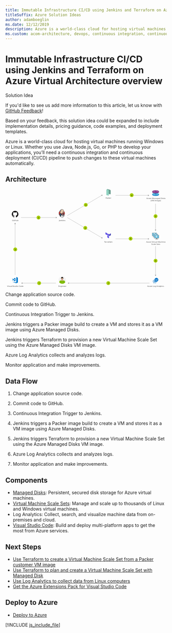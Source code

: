```yaml
---
title: Immutable Infrastructure CI/CD using Jenkins and Terraform on Azure Virtual Architecture overview
titleSuffix: Azure Solution Ideas
author: adamboeglin
ms.date: 12/12/2019
description: Azure is a world-class cloud for hosting virtual machines running Windows or Linux. Whether you use Java, Node.js, Go, or PHP to develop your applications, you’ll need a continuous integration and continuous deployment (CI/CD) pipeline to push changes to these virtual machines automatically.
ms.custom: acom-architecture, devops, continuous integration, continuous delivery, CI/CD, continuous deployment, interactive-diagram, is-deployable
---
```

# Immutable Infrastructure CI/CD using Jenkins and Terraform on Azure Virtual Architecture overview

<div class="alert">
    <p class="alert-title">
        <span class="icon is-left" aria-hidden="true">
            <span class="icon docon docon-lightbulb" role="presentation"></span>
        </span>Solution Idea</p>
    <p>If you'd like to see us add more information to this article, let us know with <a href="#feedback">GitHub Feedback</a>!</p>
    <p>Based on your feedback, this solution idea could be expanded to include implementation details, pricing guidance, code examples, and deployment templates.</p>
</div>

Azure is a world-class cloud for hosting virtual machines running Windows or Linux. Whether you use Java, Node.js, Go, or PHP to develop your applications, you’ll need a continuous integration and continuous deployment (CI/CD) pipeline to push changes to these virtual machines automatically.

## Architecture

<svg class="architecture-diagram" aria-labelledby="immutable-infrastructure-cicd-using-jenkins-and-terraform-on-azure-virtual-architecture-overview" height="718.149" viewbox="0 0 1180 718.149" width="1180" xmlns="http://www.w3.org/2000/svg">
    <path fill="#5c4ee5" d="M744.517 336.76l-12.027-6.842v-13.686l12.027 6.843v13.685zM758.061 344.357l-12.027-6.843v-13.686l12.027 6.843v13.686zM758.061 360.042l-12.027-6.842v-13.686l12.027 6.843v13.685z"/>
    <path fill="#4040b2" d="M771.478 323.828l-12.027 6.843v13.686l12.027-6.843v-13.686z"/>
    <path d="M765.213 38.123l-20.55-5.257V0l20.374 5.212a7.339 7.339 0 015.52 7.11v21.651a4.283 4.283 0 01-5.344 4.15z" fill="#6c9e91"/>
    <path fill="#8ed1bf" d="M756.462 48.493l-17.56-4.661V3.17l17.56 4.661v40.662z"/>
    <path d="M1095.669 344.207h-9.435c1.134 4-.389 4.577-7.061 4.577v2.1h22.687v-2.1c-6.672 0-7.326-.572-6.191-4.577" fill="#7a7a7a"/>
    <path d="M1105.769 318.853h-30.716a1.962 1.962 0 00-1.886 1.976v21.42a1.952 1.952 0 001.886 1.959h30.716a2.144 2.144 0 002.1-1.959v-21.42a2.152 2.152 0 00-2.1-1.976" fill="#a0a1a2"/>
    <path d="M1105.791 318.855h-30.739a1.962 1.962 0 00-1.886 1.976v21.419a1.952 1.952 0 001.886 1.96h.731z" fill="#fff" opacity=".2" style="isolation:isolate"/>
    <path fill="#56b5db" d="M1105.157 321.524v20.014h-29.36v-20.014h29.36z"/>
    <path fill="#59b4d9" d="M1075.797 341.538h.04v-20.014l26.843-.04h.001l-26.884.04v20.014z"/>
    <path fill="#a0a1a2" d="M1079.173 348.783h22.687v2.096h-22.687z"/>
    <g fill="#fff">
        <path d="M1090 330.752a.193.193 0 01-.093-.026l-6.118-3.532a.188.188 0 01-.092-.161.185.185 0 01.092-.16l6.081-3.509a.186.186 0 01.183 0l6.12 3.533a.186.186 0 010 .32l-6.079 3.508a.187.187 0 01-.094.026"/>
        <path d="M1089.122 339.336a.175.175 0 01-.093-.025l-6.1-3.52a.181.181 0 01-.095-.161v-7.064a.188.188 0 01.281-.161l6.1 3.519a.194.194 0 01.09.162v7.064a.189.189 0 01-.09.161.2.2 0 01-.092.025" opacity=".7" style="isolation:isolate"/>
        <path d="M1090.849 339.336a.2.2 0 01-.1-.025.188.188 0 01-.09-.161v-7.02a.192.192 0 01.09-.161l6.1-3.519a.181.181 0 01.183 0 .183.183 0 01.094.16v7.019a.182.182 0 01-.094.161l-6.1 3.52a.164.164 0 01-.09.025" opacity=".4" style="isolation:isolate"/>
    </g>
    <path d="M1103.976 352.513h-9.435c1.134 4-.389 4.577-7.061 4.577v2.1h22.687v-2.1c-6.672 0-7.326-.572-6.191-4.577" fill="#7a7a7a"/>
    <path d="M1114.076 327.16h-30.716a1.962 1.962 0 00-1.886 1.976v21.42a1.952 1.952 0 001.886 1.959h30.716a2.144 2.144 0 002.1-1.959v-21.42a2.152 2.152 0 00-2.1-1.976" fill="#a0a1a2"/>
    <path d="M1114.1 327.162h-30.739a1.962 1.962 0 00-1.886 1.976v21.419a1.952 1.952 0 001.886 1.96h.731z" fill="#fff" opacity=".2" style="isolation:isolate"/>
    <path fill="#56b5db" d="M1113.464 329.83v20.015h-29.36V329.83h29.36z"/>
    <path fill="#59b4d9" d="M1084.104 349.845h.04v-20.014l26.842-.04h.002l-26.884.04v20.014z"/>
    <path fill="#a0a1a2" d="M1087.48 357.089h22.687v2.096h-22.687z"/>
    <g fill="#fff">
        <path d="M1098.308 339.059a.193.193 0 01-.093-.026l-6.115-3.533a.188.188 0 01-.092-.161.185.185 0 01.092-.16l6.081-3.509a.186.186 0 01.183 0l6.12 3.533a.186.186 0 010 .32l-6.079 3.508a.187.187 0 01-.094.026"/>
        <path d="M1097.429 347.643a.175.175 0 01-.093-.025l-6.1-3.52a.181.181 0 01-.095-.161v-7.064a.188.188 0 01.281-.161l6.1 3.519a.194.194 0 01.09.162v7.064a.189.189 0 01-.09.161.2.2 0 01-.092.025" opacity=".7" style="isolation:isolate"/>
        <path d="M1099.156 347.643a.2.2 0 01-.1-.025.188.188 0 01-.09-.161v-7.02a.192.192 0 01.09-.161l6.1-3.519a.181.181 0 01.183 0 .183.183 0 01.094.16v7.019a.182.182 0 01-.094.161l-6.1 3.52a.164.164 0 01-.09.025" opacity=".4" style="isolation:isolate"/>
    </g>
    <path d="M1112.283 360.82h-9.435c1.134 4-.389 4.577-7.061 4.577v2.1h22.687v-2.1c-6.672 0-7.326-.572-6.191-4.577" fill="#7a7a7a"/>
    <path d="M1122.383 335.467h-30.716a1.962 1.962 0 00-1.886 1.976v21.42a1.952 1.952 0 001.886 1.959h30.716a2.144 2.144 0 002.1-1.959v-21.42a2.152 2.152 0 00-2.1-1.976" fill="#a0a1a2"/>
    <path d="M1122.4 335.469h-30.739a1.962 1.962 0 00-1.886 1.976v21.419a1.952 1.952 0 001.886 1.96h.731z" fill="#fff" opacity=".2" style="isolation:isolate"/>
    <path fill="#56b5db" d="M1121.771 338.137v20.015h-29.361v-20.015h29.361z"/>
    <path fill="#59b4d9" d="M1092.41 358.152h.041v-20.014l26.842-.04h.002l-26.885.04v20.014z"/>
    <path fill="#a0a1a2" d="M1095.786 365.396h22.687v2.096h-22.687z"/>
    <g fill="#fff">
        <path d="M1106.615 347.366a.193.193 0 01-.093-.026l-6.118-3.532a.188.188 0 01-.092-.161.185.185 0 01.092-.16l6.081-3.509a.186.186 0 01.183 0l6.12 3.533a.186.186 0 010 .32l-6.079 3.508a.187.187 0 01-.094.026"/>
        <path d="M1105.736 355.95a.175.175 0 01-.093-.025l-6.1-3.52a.181.181 0 01-.095-.161v-7.064a.188.188 0 01.281-.161l6.1 3.519a.194.194 0 01.09.162v7.064a.189.189 0 01-.09.161.2.2 0 01-.092.025" opacity=".7" style="isolation:isolate"/>
        <path d="M1107.463 355.95a.2.2 0 01-.1-.025.188.188 0 01-.09-.161v-7.02a.192.192 0 01.09-.161l6.1-3.519a.181.181 0 01.183 0 .183.183 0 01.094.16v7.019a.182.182 0 01-.094.161l-6.1 3.52a.164.164 0 01-.09.025" opacity=".4" style="isolation:isolate"/>
    </g>
    <text fill="#525252" font-family="SegoeUI, Segoe UI" font-size="14" transform="translate(392.56 233.426)">
        Jenkins
    </text>
    <text fill="#525252" font-family="SegoeUI, Segoe UI" font-size="14" transform="translate(1030.716 390.635)">
        Azu<tspan letter-spacing="-.013em" x="23.283" y="0">r</tspan><tspan x="27.966" y="0">e Vi</tspan><tspan letter-spacing=".029em" x="51.208" y="0">r</tspan><tspan x="56.479" y="0">tual Machine</tspan><tspan x="37.598" y="16.8">Scale Sets</tspan>
    </text>
    <text fill="#525252" font-family="SegoeUI, Segoe UI" font-size="14" transform="translate(723.564 390.635)">
        <tspan letter-spacing="-.103em">T</tspan><tspan x="5.893" y="0">errafo</tspan><tspan letter-spacing="-.002em" x="42.656" y="0">r</tspan><tspan x="47.496" y="0">m</tspan>
    </text>
    <text fill="#525252" font-family="SegoeUI, Segoe UI" font-size="14" transform="translate(1032.046 73.193)">
        Azu<tspan letter-spacing="-.013em" x="23.283" y="0">r</tspan><tspan x="27.966" y="0">e Managed Disks</tspan><tspan x="30.765" y="16.8">(VM Image)</tspan>
    </text>
    <text fill="#525252" font-family="SegoeUI, Segoe UI" font-size="14" transform="translate(733.418 70.193)">
        <tspan letter-spacing="-.032em">P</tspan><tspan x="7.39" y="0">ac</tspan><tspan letter-spacing="-.02em" x="20.979" y="0">k</tspan><tspan x="27.658" y="0">er</tspan>
    </text>
    <text fill="#525252" font-family="SegoeUI, Segoe UI" font-size="14" transform="translate(49.186 233.426)">
        GitHub
    </text>
    <text fill="#525252" font-family="SegoeUI, Segoe UI" font-size="14" transform="translate(387.493 713.645)">
        Engineer
    </text>
    <text fill="#525252" font-family="SegoeUI, Segoe UI" font-size="14" transform="translate(1038.441 713.645)">
        Azu<tspan letter-spacing="-.013em" x="23.283" y="0">r</tspan><tspan x="27.966" y="0">e Log Anal</tspan><tspan letter-spacing=".003em" x="93.461" y="0">y</tspan><tspan x="100.276" y="0">tics</tspan>
    </text>
    <path fill="none" stroke="#969696" stroke-miterlimit="10" stroke-width="1.5" d="M71.103 254.119v373.516"/>
    <path fill="#969696" d="M65.867 255.651l5.236-9.067 5.235 9.067H65.867z"/>
    <path fill="none" stroke="#969696" stroke-miterlimit="10" stroke-width="1.5" d="M1098.851 628.135V417.829"/>
    <path fill="#969696" d="M1104.086 626.603l-5.235 9.067-5.236-9.067h10.471z"/>
    <g>
        <path fill="none" stroke="#969696" stroke-miterlimit="10" stroke-width="1.5" d="M1098.851 298.464V107.158"/>
        <path fill="#969696" d="M1104.086 296.932l-5.235 9.067-5.236-9.067h10.471z"/>
    </g>
    <g>
        <path fill="none" stroke="#969696" stroke-miterlimit="10" stroke-width="1.5" d="M123.754 687.123h246.48"/>
        <path fill="#969696" d="M125.286 692.359l-9.067-5.236 9.067-5.235v10.471z"/>
    </g>
    <g>
        <path fill="none" stroke="#969696" stroke-miterlimit="10" stroke-width="1.5" d="M370.734 208.311h-256.48"/>
        <path fill="#969696" d="M369.202 203.075l9.067 5.236-9.067 5.236v-10.472z"/>
    </g>
    <g>
        <path fill="none" stroke="#969696" stroke-miterlimit="10" stroke-width="1.5" d="M705.311 355.85L453.099 208.311"/>
        <path fill="#969696" d="M706.632 350.557l5.183 9.097-10.47-.059 5.287-9.038z"/>
    </g>
    <g>
        <path fill="none" stroke="#969696" stroke-miterlimit="10" stroke-width="1.5" d="M705.311 46.445L453.099 193.983"/>
        <path fill="#969696" d="M701.345 42.699l10.47-.059-5.183 9.098-5.287-9.039z"/>
    </g>
    <g>
        <path fill="none" stroke="#969696" stroke-miterlimit="10" stroke-width="1.5" d="M1044.937 46.207H806.212"/>
        <path fill="#969696" d="M1043.405 40.971l9.067 5.236-9.067 5.236V40.971z"/>
    </g>
    <g>
        <path fill="none" stroke="#969696" stroke-miterlimit="10" stroke-width="1.5" d="M1044.937 364.156H806.212"/>
        <path fill="#969696" d="M1043.405 358.921l9.067 5.235-9.067 5.236v-10.471z"/>
    </g>
    <g>
        <path fill="none" stroke="#969696" stroke-miterlimit="10" stroke-width="1.5" d="M463.682 687.123h590.824"/>
        <path fill="#969696" d="M465.213 692.359l-9.066-5.236 9.066-5.235v10.471z"/>
    </g>
    <a class="architecture-tooltip-trigger" href="#">
        <circle cx="246.994" cy="687.123" fill="#a5ce00" r="14"/>
        <text font-family="SegoeUI, Segoe UI" font-size="14" transform="translate(243.411 693.176)">
            1
        </text>
    </a>
    <a class="architecture-tooltip-trigger" href="#">
        <circle cx="753.094" cy="687.123" fill="#a5ce00" r="14"/>
        <text font-family="SegoeUI, Segoe UI" font-size="14" transform="translate(749.511 693.176)">
            7
        </text>
    </a>
    <a class="architecture-tooltip-trigger" href="#">
        <circle cx="1099.018" cy="523.599" fill="#a5ce00" r="14"/>
        <text font-family="SegoeUI, Segoe UI" font-size="14" transform="translate(1095.434 529.651)">
            6
        </text>
    </a>
    <a class="architecture-tooltip-trigger" href="#">
        <circle cx="916.339" cy="362.517" fill="#a5ce00" r="14"/>
        <text font-family="SegoeUI, Segoe UI" font-size="14" transform="translate(912.755 368.569)">
            5
        </text>
    </a>
    <a class="architecture-tooltip-trigger" href="#">
        <circle cx="584.722" cy="284.111" fill="#a5ce00" r="14"/>
        <text font-family="SegoeUI, Segoe UI" font-size="14" transform="translate(581.139 290.163)">
            5
        </text>
    </a>
    <a class="architecture-tooltip-trigger" href="#">
        <circle cx="1099.018" cy="198.517" fill="#a5ce00" r="14"/>
        <text font-family="SegoeUI, Segoe UI" font-size="14" transform="translate(1095.434 204.569)">
            5
        </text>
    </a>
    <a class="architecture-tooltip-trigger" href="#">
        <circle cx="924.339" cy="44.517" fill="#a5ce00" r="14"/>
        <text font-family="SegoeUI, Segoe UI" font-size="14" transform="translate(920.755 50.569)">
            4
        </text>
    </a>
    <a class="architecture-tooltip-trigger" href="#">
        <circle cx="588.222" cy="115.619" fill="#a5ce00" r="14"/>
        <text font-family="SegoeUI, Segoe UI" font-size="14" transform="translate(584.638 121.671)">
            4
        </text>
    </a>
    <a class="architecture-tooltip-trigger" href="#">
        <circle cx="72.367" cy="440.877" fill="#a5ce00" r="14"/>
        <text font-family="SegoeUI, Segoe UI" font-size="14" transform="translate(68.784 446.93)">
            2
        </text>
    </a>
    <a class="architecture-tooltip-trigger" href="#">
        <circle cx="242.494" cy="208.311" fill="#a5ce00" r="14"/>
        <text font-family="SegoeUI, Segoe UI" font-size="14" transform="translate(238.911 214.364)">
            3
        </text>
    </a>
    <text fill="#525252" font-family="SegoeUI, Segoe UI" font-size="14" transform="translate(13.071 713.645)">
        Visual <tspan letter-spacing="-.032em" x="40.298" y="0">S</tspan><tspan x="47.284" y="0">tudio Code</tspan>
    </text>
    <g fill="#007acd">
        <path d="M79.952 642.27v39.141l-31.125-4.434 31.125 10.659 11.559-4.776v-35.617l-11.559-4.973z"/>
        <path d="M51.186 668.712l6.433-4.824 10.6 10.335L74 671.835v-20.366l-5.78-2.487-10.55 10.286-6.484-4.775-2.359.824 6.448 6.285-6.448 6.285zm17.036-12.774v11.1l-7.469-5.5z"/>
    </g>
    <g fill="#181616">
        <path d="M71.1 159.025a24.322 24.322 0 00-7.688 47.4c1.215.225 1.662-.528 1.662-1.17 0-.58-.022-2.5-.033-4.528-6.766 1.471-8.193-2.869-8.193-2.869-1.106-2.811-2.7-3.558-2.7-3.558-2.207-1.509.166-1.478.166-1.478a5.112 5.112 0 013.728 2.506c2.169 3.718 5.689 2.643 7.077 2.021a5.179 5.179 0 011.544-3.252c-5.4-.615-11.08-2.7-11.08-12.019a9.412 9.412 0 012.506-6.528 8.738 8.738 0 01.236-6.436s2.042-.653 6.689 2.493a23.061 23.061 0 0112.18 0c4.642-3.146 6.681-2.493 6.681-2.493a8.729 8.729 0 01.239 6.436 9.393 9.393 0 012.5 6.528c0 9.341-5.689 11.4-11.1 12a5.813 5.813 0 011.649 4.5c0 3.254-.028 5.873-.028 6.674 0 .647.438 1.406 1.67 1.167a24.323 24.323 0 00-7.7-47.393z" fill-rule="evenodd"/>
        <path d="M55.994 193.942c-.053.121-.244.157-.417.074s-.275-.244-.218-.365.243-.159.419-.076.277.246.216.367zm-.3-.222M56.979 195.041c-.116.107-.343.057-.5-.112a.372.372 0 01-.071-.505c.12-.107.339-.057.5.112s.19.4.069.505zm-.232-.249M57.938 196.441c-.149.1-.393.007-.544-.21s-.149-.476 0-.58.391-.01.544.2.149.479 0 .585zm0 0M59.252 197.795c-.133.147-.417.107-.625-.093a.468.468 0 01-.138-.621c.135-.147.421-.106.63.093s.275.476.133.621zm0 0M61.064 198.58c-.059.19-.332.277-.608.2s-.455-.306-.4-.5.332-.282.609-.2.455.3.4.5zm0 0M63.054 198.726c.007.2-.227.367-.516.37s-.526-.156-.529-.353.228-.367.519-.372.526.156.526.355zm0 0M64.906 198.411c.035.2-.166.4-.453.45s-.544-.069-.58-.263.17-.4.451-.453.545.068.582.267zm0 0"/>
    </g>
    <g>
        <path d="M443.177 664.911a27.034 27.034 0 11-27-26.994 27.024 27.024 0 0127 26.994z" fill="#f2f2f2"/>
        <path d="M415.955 691.989a27.7 27.7 0 01-13.916-3.957v-1.445l-.076-1.369-.152-2.739-.233-5.017-.227-4.335v-.3l3.5-.227.757-.076 10.039-.688.305-.076h.151v20.231z" fill="#7fba00"/>
        <path fill="#7fba00" d="M402.191 677.311l-1.672-8.443 14.672-2.965 1.677 8.443-14.677 2.965z"/>
        <path d="M430.706 672.825v.227l-.226 4.411-.3 6.462-.159 2.436v1.824a26.758 26.758 0 01-13.838 3.805h-.226v-20.232h.151l.226.076 10.117.688.687.076z" fill="#7fba00"/>
        <path d="M431.086 687.5c-.3-1.218-.605-2.436-.908-3.578a215.77 215.77 0 00-1.982-6.84l-.074-.076a1.091 1.091 0 00-.151-.461 59.025 59.025 0 00-.682-2.505 4.724 4.724 0 01-.151-1.445 3.713 3.713 0 012.506-2.89 4.6 4.6 0 011.746-.076 3.581 3.581 0 012.588 2.505c.228.763.531 1.6.764 2.511.074.152.074.227.151.379.605 2.133 1.369 4.562 2.052 7.15a25.983 25.983 0 01-5.859 5.326z" fill="#7fba00"/>
        <path fill="#7fba00" d="M429.793 677.311l-14.602-2.965 1.677-8.443 14.672 2.965-1.747 8.443z"/>
        <path d="M437.63 681.413a7.148 7.148 0 01-.687.764 25.983 25.983 0 01-5.857 5.326c-.226.152-.38.227-.605.379-.151-.454-.3-.991-.462-1.521-.908-3.117-1.975-6.923-2.731-9.352a.281.281 0 00-.077-.233c-.308-1.06-.536-1.975-.687-2.505l.764-.227 3.419-.991 3.27-.915.839-.227a2.982 2.982 0 00.151.688c.151.53.38 1.212.608 1.9.535 1.973 1.291 4.485 2.055 6.914z" fill="#7fba00"/>
        <path d="M426.372 673.279a4.337 4.337 0 104.183-4.411 4.333 4.333 0 00-4.183 4.411zM404.7 674.27c-.3.681-.606 1.521-.909 2.429 0 .152-.076.227-.076.309-.076.076-.076.152-.076.3-.612 1.521-1.218 3.269-1.824 5.168-.461 1.445-.991 2.89-1.445 4.411a27.02 27.02 0 01-5.629-5.4c.757-2.436 1.6-4.644 2.278-6.544a4.834 4.834 0 01.151-.53c.309-.915.612-1.672.839-2.436a3.461 3.461 0 014.487-2.2 3.7 3.7 0 012.36 2.814 4.22 4.22 0 01-.156 1.679z" fill="#7fba00"/>
        <path d="M405.46 674.5a.278.278 0 00-.076.227c-.227.53-.454 1.218-.764 2.127-.681 2.209-1.748 5.4-2.657 8.368-.309.763-.537 1.521-.763 2.284-.3-.233-.53-.385-.833-.612a27.02 27.02 0 01-5.629-5.4c-.152-.233-.3-.461-.461-.688 1.142-3.647 2.436-7.377 2.89-8.9a.278.278 0 00.076-.227l.763.3 3.344 1.142 3.345 1.142z" fill="#7fba00"/>
        <path d="M405.611 672.749a4.317 4.317 0 11-4.714-3.881 4.339 4.339 0 014.714 3.881z" fill="#7fba00"/>
        <path d="M415.575 670.843c-2.815 0-5.1-1.748-5.1-4.563v-3.647h10.192v3.647c.002 2.82-2.278 4.563-5.092 4.563z" fill="#d8b195"/>
        <path d="M415.575 643.848c-4.563 0-7.838 4.87-7.989 10.953a1.1 1.1 0 01.152-.459c.536-1.6 3.124-.91 2.511.687a10.149 10.149 0 00-.833 2.967 8.025 8.025 0 00.152 1.9 1.256 1.256 0 01.984 1.3v2.662a7.7 7.7 0 002.512 1.672 3.917 3.917 0 005.017 0 7.411 7.411 0 002.588-1.749v-3.116a1.229 1.229 0 01.99-1.218v-2.359c0-.151-.151-.454 0-.151-.687-1.369 1.067-2.588 1.975-1.672-.001-6.319-2.204-11.417-8.059-11.417z" fill="#b8977c"/>
        <path d="M423.633 654.878c0 6.386-3.421 10.722-8.058 10.722s-7.989-4.337-7.989-10.722c0-6.316 3.351-11.41 7.989-11.41 5.855.001 8.058 5.094 8.058 11.41z" fill="#d8b195"/>
        <path d="M408.35 653.432h-1.067a.85.85 0 00-.757.91v3.193c0 .536.3.916.757.916h.764zM422.8 653.432h1.062a.85.85 0 01.762.91v3.193c0 .536-.3.916-.762.916h-.762z" fill="#d8b195"/>
        <path d="M412.149 655.181a.609.609 0 100-1.218.613.613 0 100 1.218zM419.222 655.258a.6.6 0 00.613-.608.734.734 0 00-.687-.61.652.652 0 00-.608.61.581.581 0 00.682.608z"/>
        <path d="M410.861 662.331h9.428c-1.141 2.277-2.813 3.647-4.714 3.647s-3.575-1.37-4.714-3.647z" fill="#d8b195"/>
        <path d="M417.247 658.374a.59.59 0 01-.613.531c-.074 0-.151.151-.377.308a.964.964 0 01-.682.305 1.144 1.144 0 01-.687-.305c-.152-.156-.3-.308-.38-.308a.587.587 0 01-.606-.531v-.074h3.345z" fill="#b8977c"/>
        <path d="M415.575 653.66v4.64H413.9c0-.151.152-.3.227-.38a2.111 2.111 0 00.606-1.369l.075-2.588c.003-.606.616-.303.767-.303z" fill="#e6ccb9"/>
        <path d="M423.784 650.316v6.917h-.684l-.377-8.286-2.285.3a40.435 40.435 0 01-9.579 0l-2.209-.3-.454 8.209h-.688v-6.84c0-4.108 2.814-7.453 6.317-7.453h3.649c3.497 0 6.31 3.345 6.31 7.453z"/>
        <path d="M421.507 656.171a1.317 1.317 0 01-1.218.759h-1.749a1.962 1.962 0 01-1.672-1.3 5.424 5.424 0 01-.308-1.672v-.303c.074-.151.156-.228.233-.38a1.826 1.826 0 011.136-.385h1.98a2.684 2.684 0 011.446.385 1.341 1.341 0 01.377.608v.074a10.935 10.935 0 01-.074 1.6v.151a4.008 4.008 0 01-.151.463zm.3-2.208v-.074a1.04 1.04 0 00-.38-.682c-.226-.31-1.067-.385-1.521-.385h-1.98a1.643 1.643 0 00-1.213.385 1.1 1.1 0 00-.308.605v.151a4.2 4.2 0 00.385 1.749 2.056 2.056 0 001.75 1.288 6.627 6.627 0 001.749 0 1.466 1.466 0 001.218-.605 2.2 2.2 0 00.3-.839v-.077a5.01 5.01 0 00.003-1.516zM414.357 655.635a1.968 1.968 0 01-1.672 1.3h-1.672c-.688-.077-.991-.228-1.218-.608a1.308 1.308 0 01-.227-.762 10.715 10.715 0 01-.076-1.6v-.074a.565.565 0 01.152-.3.408.408 0 01.227-.305 2.662 2.662 0 011.445-.385h1.975a1.68 1.68 0 011.142.385c.076.151.152.228.227.38v.3a5.581 5.581 0 01-.303 1.669zm.454-1.823a.781.781 0 00-.3-.605 1.646 1.646 0 00-1.218-.385h-1.975c-.454 0-1.294.074-1.521.385l-.3.3a.686.686 0 00-.076.38v.074a11.246 11.246 0 000 1.6 1.778 1.778 0 00.3.839 1.454 1.454 0 001.218.605 6.64 6.64 0 001.748 0 1.974 1.974 0 001.748-1.293 4.293 4.293 0 00.378-1.749z"/>
        <path d="M421.733 652.9a2.166 2.166 0 00-1.444-.3 21.9 21.9 0 00-2.285-.074c-.682.074-1.21.074-1.444.454a1.223 1.223 0 00-.3.536v-.077h-1.3v.077a3.627 3.627 0 00-.227-.536c-.3-.38-.833-.38-1.521-.454a22.55 22.55 0 00-2.278.074 2.163 2.163 0 00-1.445.3 2.019 2.019 0 00-.461.992c0 .074.537.074.537 0a1.153 1.153 0 01.3-.608 1.993 1.993 0 011.294-.308 9.825 9.825 0 012.127 0 1.551 1.551 0 011.142.308 1.141 1.141 0 01.227.531h1.9a1.133 1.133 0 01.233-.531 1.659 1.659 0 011.136-.308 9.867 9.867 0 012.131 0 2.019 2.019 0 011.3.308.937.937 0 01.3.608c0 .074.531 0 .531 0a2.015 2.015 0 00-.453-.992z"/>
        <path d="M415.65 662.482a11.794 11.794 0 01-2.662-.38c-.227 0-.3-.233-.3-.459.076-.151.3-.3.454-.228a10.864 10.864 0 004.942 0c.233-.074.459.077.459.228a.337.337 0 01-.3.459 11.23 11.23 0 01-2.593.38z" fill="#a71e22"/>
    </g>
    <g>
        <ellipse cx="1099.433" cy="41.6" fill="#0072c6" rx="24.727" ry="8.987"/>
        <path fill="#0072c6" d="M1074.706 36.927h49.485v5.097h-49.485z"/>
        <ellipse cx="1099.433" cy="36.927" fill="#59b4d9" rx="24.727" ry="8.987"/>
        <ellipse cx="1099.433" cy="36.378" fill="#0072c6" rx="7.775" ry="2.333"/>
        <path d="M1094.382 38.15l-13.724 4.625a44.11 44.11 0 0013.991 2.97l3.792-7.035s.011.19-4.059-.56zM1101 34.092l3.426-5.975s9.093.756 12.825 2.577l-12.051 4.118a25.761 25.761 0 00-4.2-.72z" fill="#6dbadb"/>
        <g>
            <ellipse cx="1099.433" cy="22.248" fill="#68217a" rx="24.727" ry="8.987"/>
            <path fill="#68217a" d="M1074.706 17.575h49.485v5.097h-49.485z"/>
            <ellipse cx="1099.433" cy="17.575" fill="#9b4f96" rx="24.727" ry="8.987"/>
            <ellipse cx="1099.433" cy="17.026" fill="#68217a" rx="7.775" ry="2.333"/>
            <path d="M1094.382 18.8l-13.724 4.625a44.11 44.11 0 0013.991 2.97l3.792-7.035s.011.192-4.059-.56zM1101 14.74l3.426-5.975s9.093.756 12.825 2.577L1105.2 15.46a25.761 25.761 0 00-4.2-.72z" fill="#a3669f"/>
        </g>
    </g>
    <path d="M1083.571 672.414h2.646v-2.646h-2.646zm0-7.938h2.646v-2.382a18.172 18.172 0 00-2.646 1.72zm3.969 15.877h2.646v-2.646h-2.646zm0 7.938h2.646v-2.646h-2.646zm0-11.908h2.646v-2.646h-2.646zm0 7.938h2.646v-2.646h-2.646zm-3.969-3.969h2.646v-2.646h-2.646zm0 3.969h2.646v-2.646h-2.646zm-3.969-7.938h2.646v-2.646h-2.648zm0 3.969h2.646v-2.646h-2.648zm0-7.938h2.646v-2.646h-2.648zm.265-3.969h2.382V665.8h-.662a18.172 18.172 0 00-1.72 2.645zm3.7 17.862a18.172 18.172 0 002.646 1.72v-2.382h-2.646zm0-17.862h2.646V665.8h-2.646zm19.846 15.877h.662a18.172 18.172 0 001.72-2.646h-2.382zm-3.969-3.969h2.646v-2.646h-2.646zm0 7.674a18.172 18.172 0 002.646-1.72v-.662h-2.646zm0-3.7h2.646v-2.646h-2.646zm-11.908-11.908h2.646v-2.646h-2.646zM1105.4 648.6a13.891 13.891 0 00-13.892 13.892v13.892h13.892a13.892 13.892 0 000-27.785zm-4.631 19.846h-2.646v-7.938h2.646zm5.292 0h-2.646v-5.292h2.646zm5.292 0h-2.646v-10.585h2.646zm-7.938 11.908h2.646v-2.646h-2.646zm-15.877-15.877h2.646v-2.647h-2.646zm7.938 19.846h2.646v-2.646h-2.646zm-3.969 0h2.646v-2.646h-2.646zm0-3.969h2.646v-2.646h-2.646zm3.969 7.938h2.646v-2.646h-2.646z" fill="#0072c6"/>
    <g>
        <path d="M434.076 177.635a21.4 21.4 0 11-21.391-21.88 21.639 21.639 0 0121.391 21.88" fill="#d33833"/>
        <path d="M392.166 183.054s-1.549-22.817 19.476-23.469l-1.467-2.445-11.408 3.83-3.26 3.748-2.852 5.46-1.63 6.356.489 4.237" fill="#ef3d3a"/>
        <path d="M398.034 162.709a21.4 21.4 0 00-6.075 15.008 21.4 21.4 0 006.075 15.006 20.419 20.419 0 0014.65 6.208 20.419 20.419 0 0014.651-6.208 21.4 21.4 0 006.076-15.006 21.4 21.4 0 00-6.076-15.008 20.424 20.424 0 00-14.651-6.208 20.424 20.424 0 00-14.65 6.208zm-.95 30.943a22.73 22.73 0 01-6.454-15.935 22.73 22.73 0 016.454-15.936 21.751 21.751 0 0115.6-6.608 21.749 21.749 0 0115.6 6.608 22.728 22.728 0 016.455 15.936 22.726 22.726 0 01-6.455 15.935 21.754 21.754 0 01-15.6 6.609 21.755 21.755 0 01-15.6-6.609" fill="#231f20"/>
        <path d="M421.69 177.756l-3.26.489-4.4.489-2.852.081-2.77-.081-2.119-.652-1.874-2.037-1.467-4.156-.326-.9-1.956-.652-1.141-1.874-.815-2.689.9-2.363 2.119-.733 1.711.815.815 1.793.978-.163.326-.407-.326-1.874-.082-2.363.489-3.259-.019-1.862 1.486-2.375 2.608-1.874 4.563-1.956 5.052.733 4.4 3.178 2.037 3.259 1.3 2.363.326 5.867-.978 5.052-1.793 4.482-1.711 2.363" fill="#f0d6b7"/>
        <path d="M418.919 191.854l-11.653.489v1.957l.978 6.845-.489.571-8.149-2.771-.571-.978-.815-9.208-1.874-5.541-.408-1.3 6.519-4.482 2.037-.815 1.793 2.2 1.548 1.385 1.793.57.815.244.978 4.237.733.9 1.874-.652-1.3 2.526 7.09 3.341-.9.489" fill="#335061"/>
        <path d="M399.606 163.414l2.119-.733 1.711.815.815 1.793.978-.163.244-.978-.489-1.874.489-4.482-.408-2.445 1.467-1.711 3.178-2.526-.9-1.222-4.482 2.2-1.874 1.467-1.059 2.282-1.63 2.2-.489 2.608.326 2.771" fill="#6d6b6d"/>
        <path d="M402.947 155.754s1.222-3.015 6.112-4.482.244-1.06.244-1.06l-5.3 2.037-2.037 2.037-.9 1.63 1.874-.163M400.5 162.844s-1.711-5.7 4.808-6.519l-.244-.978-4.482 1.06-1.3 4.237.326 2.771.9-.57" fill="#dcd9d8"/>
        <path d="M403.11 170.422l1.067-1.034a.687.687 0 01.563.626c.081.571.326 5.7 3.83 8.475.32.253-2.607-.408-2.607-.408l-2.608-4.074M418.1 168.874s.19-2.47.855-2.28a.916.916 0 01.665.855s-1.615 1.045-1.52 1.425M424.867 159.829s-1.343.284-1.467 1.467 1.467.244 1.711.163M415.007 159.91s-1.793.244-1.793 1.385 2.037 1.06 2.608.571M403.925 165.207s-3.1-1.874-3.423-.081-1.06 3.1.489 4.971l-1.059-.326-.978-2.526-.326-2.445 1.874-1.956 2.119.163 1.222.978.081 1.222M405.391 160.073s1.385-7.171 8.393-8.556c5.77-1.14 8.8.244 9.942 1.548 0 0-5.134-6.111-10.023-4.237s-8.475 5.3-8.393 7.5a35.812 35.812 0 01.081 3.749M424.3 153.88s-2.363-.081-2.445 2.037a1.62 1.62 0 00.163.652s1.875-2.119 3.015-.978" fill="#f7e4cd"/>
        <path d="M413.949 156.79s-.407-3.252-3.18-1.361c-1.793 1.222-1.63 2.934-1.3 3.259s.237.983.485.532.166-1.917 1.063-2.325 2.366-.863 2.935-.105" fill="#f7e4cd"/>
        <path d="M406.288 178.816l-7.66 3.423s3.178 12.631 1.548 16.542l-1.141-.407-.081-4.808-2.118-9.127-.9-2.526 7.986-5.378 2.363 2.281M407.076 185.8l1.087 1.326v4.889h-1.3s-.163-3.423-.163-3.83.163-1.874.163-1.874M407.1 192.75l-3.667.163 1.06.733 2.607.407" fill="#49728b"/>
        <path d="M419.652 191.935l3.015-.081.733 7.5-3.1.407-.652-7.823" fill="#335061"/>
        <path d="M420.467 191.935l4.563-.244s1.874-4.726 1.874-4.971 1.63-6.845 1.63-6.845l-3.667-3.83-.733-.652-1.956 1.956v7.578l-1.711 7.008" fill="#335061"/>
        <path d="M422.5 191.365l-2.852.57.407 2.282c1.059.489 2.852-.815 2.852-.815M422.586 177.1l5.7 4.237.163-1.956-4.319-3.993-1.548 1.711" fill="#49728b"/>
        <path d="M409.931 207.989l-1.687-6.846-.839-5.051-.139-3.749 7.636-.406h4.751l-.432 8.557.733 6.6-.081 1.222-6.193.489-3.749-.815" fill="#fff"/>
        <path d="M418.593 191.854s-.407 8.475.815 14.5a15.568 15.568 0 01-6.03 1.956l6.845-.244.815-.489-.978-13.364-.244-2.852" fill="#dcd9d8"/>
        <path d="M423.539 198.7l3.178-.9 6.03-.326.9-2.771-1.63-4.808-1.874-.244-2.608.815-2.5 1.222-1.328-.244-1.035.407" fill="#fff"/>
        <path d="M423.482 197.069a11.933 11.933 0 012.445-.9l-.9-4.482 1.059-.407s.733 4.237.733 4.726c0 0 4.563.244 4.971.244a7.4 7.4 0 00.733-3.83l.9 2.608.081 1.467-1.3 1.956-1.467.326-2.445-.081-.815-1.059-2.852.407-.9.326" fill="#dcd9d8"/>
        <path d="M420.28 191.284l-1.793-4.563-1.874-2.689s.407-1.141.978-1.141h1.874l1.793.652-.163 3.015-.815 4.726" fill="#fff"/>
        <path d="M420.63 189.735s-2.282-4.4-2.282-5.052c0 0 .407-.978.978-.733s1.793.9 1.793.9v-1.55l-2.771-.571-1.874.244 3.178 7.5.652.082" fill="#dcd9d8"/>
        <path d="M410.664 178.98l-2.257-.245-2.119-.652v.733l1.035 1.142 3.26 1.467" fill="#fff"/>
        <path d="M407.022 179.224s2.526 1.06 3.341.815l.081.977-2.281-.488-1.385-.978.244-.326" fill="#dcd9d8"/>
        <path d="M423.531 183.168a15.484 15.484 0 01-3.726-.513 11.539 11.539 0 01.047-1.211 2.912 2.912 0 011.277-.268 2.221 2.221 0 00-1.418-.16 2.269 2.269 0 00-.235-.748c.777-.277 2.613-2.1 3.645-1.494.492.287.7 1.923.739 2.719a2.775 2.775 0 01-.329 1.676" fill="#d33833"/>
        <path d="M423.531 183.168a15.484 15.484 0 01-3.726-.513 11.539 11.539 0 01.047-1.211 2.912 2.912 0 011.277-.268 2.221 2.221 0 00-1.418-.16 2.269 2.269 0 00-.235-.748c.777-.277 2.613-2.1 3.645-1.494.492.287.7 1.923.739 2.719a2.775 2.775 0 01-.329 1.675z" fill="none" stroke="#d33833" stroke-width="2"/>
        <path d="M416.919 180.908c0 .1-.008.21-.012.316-.432.284-1.129.28-1.6.519a4.164 4.164 0 011.724.436l-.031.79a28.14 28.14 0 01-2.446 1.857 6.474 6.474 0 01-2.455.749c-.265-.062-.289-.391-.4-.7a10.026 10.026 0 01-.791-2.721c-.058-1.263-.185-3.379 1.176-3.119a12.158 12.158 0 013.225 1.18 3.327 3.327 0 001.608.7" fill="#d33833"/>
        <path d="M416.919 180.908c0 .1-.008.21-.012.316-.432.284-1.129.28-1.6.519a4.164 4.164 0 011.724.436l-.031.79a28.14 28.14 0 01-2.446 1.857 6.474 6.474 0 01-2.455.749c-.265-.062-.289-.391-.4-.7a10.026 10.026 0 01-.791-2.721c-.058-1.263-.185-3.379 1.176-3.119a12.158 12.158 0 013.225 1.18 3.327 3.327 0 001.61.693z" fill="none" stroke="#d33833" stroke-width="2"/>
        <path d="M417.7 182.415a4.665 4.665 0 01-.206-1.484c1.835-1.223 2.179 2.1.206 1.484" fill="#d33833"/>
        <path d="M417.7 182.415a4.665 4.665 0 01-.206-1.484c1.839-1.224 2.183 2.101.206 1.484z" fill="none" stroke="#d33833" stroke-width="2"/>
        <path d="M420.361 182.972s-.571-.815-.163-1.06.815 0 1.06-.407 0-.652.081-1.141.489-.571.9-.652 1.548-.244 1.711.163l-.489-1.467-.978-.326-3.1 1.793-.163.9v1.793M411.8 185.662q-.147-1.908-.317-3.812c-.172-1.9.456-1.566 2.1-1.566a4.334 4.334 0 011.639.489c.444.908-.743.706.512 1.391 1.06.578 2.931-.351 2.5-1.635-.24-.286-1.248-.089-1.61-.276l-1.91-.99c-.81-.42-2.682-1.033-3.546-.446-2.188 1.488.138 5.206.919 6.758" fill="#ef3d3a"/>
        <path d="M413.949 156.79c-2.221-.517-3.325.929-4 2.43-.6-.146-.362-.963-.21-1.38.4-1.093 2-2.549 3.309-2.351.563.085 1.326.6.9 1.3M424.771 159.319h.105a22.967 22.967 0 001.569 3.068c-.424.988-3.212 1.862-3.169.088.6-.264 1.644-.054 2.178-.39a6.047 6.047 0 01-.684-2.77M415.086 159.346a9.314 9.314 0 001.308 2.45c.3.3.9.659.6 1.485a1.883 1.883 0 01-.86.715c-1.058.312-3.524.065-2.689-1.255.875.041 2.052.568 2.706-.067-.5-.8-1.4-2.392-1.068-3.328M424.374 168.219c-1.593 1.024-3.37 2.137-5.981 1.878a1.771 1.771 0 01-.229-2.277c.282.485.1 1.377.891 1.511 1.481.254 3.206-.906 4.271-1.312.661-1.114-.057-1.524-.652-2.241-1.219-1.469-2.853-3.29-2.794-5.489.493-.357.535.545.606.709a20.1 20.1 0 003.407 4.669c.287.314.76.615.812.823.152.6-.394 1.327-.331 1.728M403.367 167.141c-.5-.285-.618-1.541-1.2-1.576-.838-.051-.685 1.629-.682 2.611a3.068 3.068 0 01-.254-2.964c-.483-.237-.7.262-.966.437.344-2.5 3.658-1.16 3.107 1.492M425.388 169.26c-.742 1.412-1.791 2.967-3.967 3.012a5.374 5.374 0 010-1.424c1.664-.16 2.691-1.007 3.965-1.588M414.961 170.176c1.388.73 3.939.808 5.826.753a6.607 6.607 0 01.1 1.428c-2.425.121-5.293-.479-5.929-2.181M414.7 171.537c.96 2.41 4.259 2.133 7.042 2.066a1.488 1.488 0 01-.718.816 7.059 7.059 0 01-4.588-.019 6.278 6.278 0 01-1.719-1.913c-.208-.267-1.242-.949-.016-.95" fill="#231f20"/>
        <path d="M424.258 184.832a49.145 49.145 0 01-3.541 5.613 27.035 27.035 0 00.885-6.507 2.05 2.05 0 012.656.894" fill="#81b0c4"/>
        <path d="M430.319 191.766c-1.261.252-2.147 1.478-3.378 1.4a4.029 4.029 0 013.378-1.4M430.876 193.74a18.481 18.481 0 01-3.278.189c.494-.754 2.4-.494 3.278-.189M431.232 195.441c-1.155.025-2.591 0-3.689-.09.65-.7 2.94-.259 3.689.09" fill="#231f20"/>
        <path d="M422.084 200.1a27.157 27.157 0 01.669 4.51 4.723 4.723 0 01-1.862.4c-.06-1.35-.241-3.415-.187-4.7.421.028 1.042-.3 1.38-.21" fill="#dcd9d8"/>
        <path d="M420.221 178.714c-.58.379-1.074.851-1.631 1.256a3.593 3.593 0 01-2.817-.8c.015-.057.106-.032.11-.1 1.323.589 3-.24 4.339-.359" fill="#f0d6b7"/>
        <path d="M413.278 187.73c.363-1.575 1.787-2.39 3.08-3.257a26.011 26.011 0 013.04 5.974 31.152 31.152 0 01-6.12-2.717" fill="#81b0c4"/>
        <path d="M420.7 200.309c-.054 1.287.127 3.352.187 4.7a4.723 4.723 0 001.862-.4 27.157 27.157 0 00-.669-4.51c-.334-.091-.955.238-1.38.21zm-13.327-7.321a67.293 67.293 0 002.881 14.144 18.746 18.746 0 0010.28.187c-.54-2.593-.3-5.75-.62-8.517-.238-2.08-.117-4.173-.443-6.295-3.559-.742-8.596-.174-12.094.48zm12.941-.448c-.03 2.228.1 4.426.27 6.657.856-.128 1.436-.214 2.231-.388a47.961 47.961 0 00-.752-6.465 5.3 5.3 0 00-1.744.195zm4.34-.359a5.332 5.332 0 00-1.267 0c.182 1.816.625 3.821.781 5.727a5.3 5.3 0 001.439-.366 11.53 11.53 0 00-.952-5.366zm6.572 6a2.824 2.824 0 001.717-3.468 16.4 16.4 0 00-1.119-3.789c-.336-.509-1.248-1.175-1.977-.709-1.185.759-3.272.979-4.136 1.9a30.611 30.611 0 01.746 5.251c1.48.092 3.3-.407 4.532.123a17.232 17.232 0 00-2.717.686 5.666 5.666 0 002.954.009zm-11.826-7.735a26.011 26.011 0 00-3.04-5.974c-1.293.867-2.717 1.683-3.08 3.257a31.152 31.152 0 006.12 2.717zm2.2-6.509a27.035 27.035 0 01-.885 6.507 49.145 49.145 0 003.541-5.613 2.05 2.05 0 00-2.656-.894zm-2.5-.887c-.506-.055-.936.582-1.594.307-.151.167-.288.347-.442.51 1.454 1.752 2.115 4.239 3.238 6.3a27.635 27.635 0 00.666-6.3c-.824.046-1.284-.755-1.868-.817zm-1.606-2.12a4.665 4.665 0 00.206 1.484c1.977.618 1.633-2.707-.2-1.484zm-2.188-.718a12.158 12.158 0 00-3.225-1.18c-1.361-.26-1.234 1.856-1.176 3.119a10.026 10.026 0 00.791 2.721c.106.31.13.639.4.7a6.474 6.474 0 002.455-.749 28.14 28.14 0 002.449-1.855l.031-.79a4.164 4.164 0 00-1.724-.436c.474-.238 1.171-.235 1.6-.519 0-.106.009-.211.012-.316a3.327 3.327 0 01-1.609-.695zm-8.12-1.475c-.706.716 1.979 1.693 2.834 1.745 0-.453.258-.881.205-1.206-1.01-.176-2.344-.06-3.034-.539zm8.691.336c0 .07-.095.044-.11.1a3.593 3.593 0 002.817.8c.557-.4 1.051-.877 1.631-1.256-1.329.117-3.015.946-4.333.357zm7.977 2.419c-.038-.8-.247-2.432-.739-2.719-1.032-.6-2.868 1.217-3.645 1.494a2.269 2.269 0 01.235.748 2.221 2.221 0 011.418.16 2.912 2.912 0 00-1.277.268 11.539 11.539 0 00-.047 1.211 15.484 15.484 0 003.726.513 2.775 2.775 0 00.334-1.674zM406 179.43c-.222-.158-1.72-2.108-1.926-2.027a32.25 32.25 0 00-7.514 4.668c2.161 4.636 3.033 10.316 3.187 15.791 2.475 1.158 4.649 2.826 8.008 3-.389-2.75-.743-5.2-.964-7.792-.844-.356-2.055.016-2.844-.11-.007-.952 1.206-.417 1.307-1.057.076-.484-.667-.521-.425-1.283.617.224.942.72 1.6.906.6-1.316-.008-3.645.078-4.745.016-.207.1-1.144.566-.98.409.146-.023 2.494.021 3.535a5.464 5.464 0 00.273 2.49 92.739 92.739 0 0110.057-.826 24.329 24.329 0 01-2.7-1.212c-.545-.307-2.265-.947-2.422-1.465-.251-.826.659-1.265.815-1.973-1.638.893-1.958-.856-2.345-2.1a16.293 16.293 0 01-.637-2.609A28.233 28.233 0 01406 179.43zm16.423-1.791c2.26-1.1 2.667 4.1 1.781 5.767.137.5.608.69.8 1.138-1.261 2.259-2.662 4.367-3.948 6.6.957-.6 2.324-.107 3.45-.553.412-.163.71-1.105 1.021-1.859a40.434 40.434 0 002.158-6.669 8.438 8.438 0 00.282-1.835c-.1-.719-1.074-1.252-1.57-1.7-.914-.821-1.489-1.543-2.442-2.311-.386.571-1.216.954-1.532 1.418zM400.835 157.6c-1.077 1.185-.851 3.4-.721 4.984 1.946-1.224 4.529.1 4.5 2.179.929-.025.347-1.16.179-1.892-.549-2.39.925-4.986.067-7.172a5.906 5.906 0 00-4.03 1.9zm7.7-6.876c-2.437.691-5.561 2.462-6.563 4.652.776-.113 1.314-.5 2.079-.552a5.113 5.113 0 001 .039c.662-.164 1.221-1.649 1.721-2.2s1.072-.77 1.473-1.262c.257-.124.638-.116.653-.5-.107-.123-.225-.214-.359-.176zm12.689.65c-2.53-1.427-6.812-2.5-9.5-1.16-2.172 1.083-5.107 2.874-6.108 5.144.935 2.191-.277 4.2-.354 6.422-.041 1.183.557 2.217.6 3.5-.32.528-1.3.593-1.974.557-.228-1.14-.626-2.421-1.8-2.549a2.724 2.724 0 00-2.95 2.629c-.089 1.689 1.3 4.488 3.263 4.294.759-.075.946-.836 1.773-.828.448.895-.692 1.175-.809 1.815a5.139 5.139 0 00.167 1.114 15.2 15.2 0 001.936 4.506c.994 1.424 2.947 1.639 5.048 1.778.375-.808 1.758-.742 2.659-.53a8.9 8.9 0 01-2.915-2.382c-.955-1.053-1.923-2.182-1.972-3.558 1.806 2.5 3.3 4.692 6.58 5.794 2.484.833 5.386-.382 7.294-1.722a8.382 8.382 0 001.828-2.25 19.075 19.075 0 002.873-11.547c-.089-1.729-.085-3.452-.665-4.615-.606-1.216-2.657-2.3-3.857-1.2-.222-1.183 1-1.914 2.432-1.489a13.562 13.562 0 00-3.548-3.725zm4.714 39.009c1.977-.983 5.671-2.645 6.91 0a22.461 22.461 0 011.231 3.635c.335 1.422-.363 4.411-1.824 4.888a8.675 8.675 0 01-4.352.083 2.371 2.371 0 01-.53-.695 6.006 6.006 0 00-3.027.516c.083.821-.472.953-.993 1.122-.386 1.531.772 3.529.5 4.925-.2.994-1.421 1.148-2.32 1.334a7.639 7.639 0 00.1 1.481 2.244 2.244 0 01-2 1.294c-2.875.346-7.239.5-10-.493-.772-1.893-1.379-4.195-2.022-6.356-2.7.288-4.878-1.164-6.934-2.115-.712-.33-1.7-.512-1.963-1.079a9.7 9.7 0 01-.216-2.593 39.405 39.405 0 00-.972-7.581c-.3-1.166-.825-2.194-1.191-3.317a23.933 23.933 0 01-1.083-3.365c-.228-1.538 1.22-1.624 2.147-2.291 1.432-1.031 2.556-1.6 4.107-2.531a9.358 9.358 0 002-1.294c.313-.637-.538-1.535-.765-2.034a6.118 6.118 0 01-.6-2.239 4.319 4.319 0 01-2.883-1.853 7.1 7.1 0 01-.816-6.151c.067-.16.4-.475.449-.721a8.333 8.333 0 00-.2-1.643c-.09-2.643.447-4.92 2.226-5.717.722-2.877 3.307-3.834 5.743-5.264a18.058 18.058 0 012.95-1.257c3.718-1.368 9.422-1.111 12.508 1.223a16.8 16.8 0 014.148 4.592c1.976 3.994 1.835 10.668.453 15.527a15.629 15.629 0 01-.831 2.395c-.262.547-1.078 1.642-.979 2.125.1.5 1.859 1.833 2.236 2.2.678.654 1.967 1.523 2.072 2.349a8.314 8.314 0 01-.64 2.929c-.846 2.83-1.671 5.446-2.63 7.969" fill="#231f20"/>
        <path d="M412.752 170.792c.107-.143.7-.36 1.522.038 0 0-.978.163-.9 1.793l-.407-.082s-.421-1.478-.218-1.749" fill="#f7e4cd"/>
        <path d="M419.9 184.805a.448.448 0 11-.448-.448.448.448 0 01.448.448M420.345 186.883a.448.448 0 11-.448-.448.448.448 0 01.448.448" fill="#1d1919"/>
    </g>
</svg>

<div class="architecture-tooltip-content" id="architecture-tooltip-1">
<p>Change application source code.</p>
</div>
<div class="architecture-tooltip-content" id="architecture-tooltip-2">
<p>Commit code to GitHub.</p>
</div>
<div class="architecture-tooltip-content" id="architecture-tooltip-3">
<p>Continuous Integration Trigger to Jenkins.</p>
</div>
<div class="architecture-tooltip-content" id="architecture-tooltip-4">
<p>Jenkins triggers a Packer image build to create a VM and stores it as a VM image using Azure Managed Disks.</p>
</div>
<div class="architecture-tooltip-content" id="architecture-tooltip-5">
<p>Jenkins triggers Terraform to provision a new Virtual Machine Scale Set using the Azure Managed Disks VM image.</p>
</div>
<div class="architecture-tooltip-content" id="architecture-tooltip-6">
<p>Azure Log Analytics collects and analyzes logs.</p>
</div>
<div class="architecture-tooltip-content" id="architecture-tooltip-7">
<p>Monitor application and make improvements.</p>
</div>

## Data Flow
1. Change application source code.

1. Commit code to GitHub.

1. Continuous Integration Trigger to Jenkins.

1. Jenkins triggers a Packer image build to create a VM and stores it as a VM image using Azure Managed Disks.

1. Jenkins triggers Terraform to provision a new Virtual Machine Scale Set using the Azure Managed Disks VM image.

1. Azure Log Analytics collects and analyzes logs.

1. Monitor application and make improvements.

## Components
* [Managed Disks](https://azure.microsoft.com/services/managed-disks/): Persistent, secured disk storage for Azure virtual machines.
* [Virtual Machine Scale Sets](https://azure.microsoft.com/services/virtual-machine-scale-sets/): Manage and scale up to thousands of Linux and Windows virtual machines.
* Log Analytics: Collect, search, and visualize machine data from on-premises and cloud.
* [Visual Studio Code](https://azure.microsoft.com/products/visual-studio/): Build and deploy multi-platform apps to get the most from Azure services.

## Next Steps
* [Use Terraform to create a Virtual Machine Scale Set from a Packer customer VM image](/azure/terraform/terraform-create-vm-scaleset-network-disks-using-packer-hcl)
* [Use Terraform to plan and create a Virtual Machine Scale Set with Managed Disk](/azure/terraform/terraform-create-vm-scaleset-network-disks-hcl)
* [Use Log Analytics to collect data from Linux computers](/azure/log-analytics/log-analytics-quick-collect-linux-computer)
* [Get the Azure Extensions Pack for Visual Studio Code](https://marketplace.visualstudio.com/items?itemName=ms-vscode.vscode-azureextensionpack)

## Deploy to Azure
* [Deploy to Azure](https://azure.microsoft.com/resources/templates/jenkins-cicd-vmss/)

[!INCLUDE [js_include_file](../../_js/index.md)]
